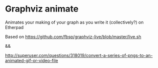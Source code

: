 # Graphviz animate

Animates your making of your graph as you write it (collectively?) on Etherpad

Based on https://github.com/fbsp/graphviz-live/blob/master/live.sh

&&

http://superuser.com/questions/318019/convert-a-series-of-pngs-to-an-animated-gif-or-video-file
